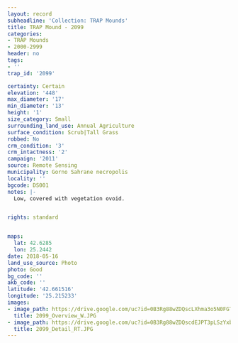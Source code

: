 ```yaml
---
layout: record
subheadline: 'Collection: TRAP Mounds'
title: TRAP Mound - 2099
categories:
- TRAP Mounds
- 2000-2999
header: no
tags:
- ''
trap_id: '2099'

certainty: Certain
elevation: '448'
max_diameter: '17'
min_diameter: '13'
height: '1'
size_category: Small
surrounding_land_use: Annual Agriculture
surface_condition: Scrub|Tall Grass
robbed: No
crm_condition: '3'
crm_intactness: '2'
campaign: '2011'
source: Remote Sensing
municipality: Gorno Sahrane necropolis
locality: ''
bgcode: DS001
notes: |-
  Low, covered with vegetation ovoid.


rights: standard


maps:
  lat: 42.6285
  lon: 25.2442
date: 2018-05-16
land_use_source: Photo
photo: Good
bg_code: ''
akb_code: ''
latitude: '42.661516'
longitude: '25.215233'
images:
- image_path: https://drive.google.com/uc?id=0B3Rg88wZDQscLXhma3o5N0FGTGM
  title: 2099_Overview_W.JPG
- image_path: https://drive.google.com/uc?id=0B3Rg88wZDQscdEJPT3pLSzYxbUk
  title: 2099_Detail_RT.JPG
---
```

